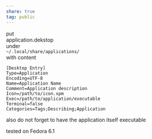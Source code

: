 ```yaml
---  
share: true  
tag: public  
---  
```

put   
application.dekstop  
under  
`~/.local/share/applications/`  
with content  
```  
[Desktop Entry]  
Type=Application  
Encoding=UTF-8  
Name=Application Name  
Comment=Application description  
Icon=/path/to/icon.xpm  
Exec=/path/to/application/executable  
Terminal=false  
Categories=Tags;Describing;Application  
```  
  
also do not forget to have the application itself executable  
  
tested on Fedora 6.1